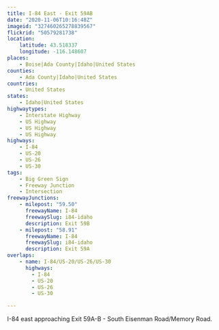```yaml
---
title: I-84 East - Exit 59AB
date: "2020-11-06T10:16:48Z"
imageid: "327460265278839567"
flickrid: "50579281738"
location:
    latitude: 43.518337
    longitude: -116.148607
places:
    - Boise|Ada County|Idaho|United States
counties:
    - Ada County|Idaho|United States
countries:
    - United States
states:
    - Idaho|United States
highwaytypes:
    - Interstate Highway
    - US Highway
    - US Highway
    - US Highway
highways:
    - I-84
    - US-20
    - US-26
    - US-30
tags:
    - Big Green Sign
    - Freeway Junction
    - Intersection
freewayJunctions:
    - milepost: "59.50"
      freewayName: I-84
      freewaySlug: i84-idaho
      description: Exit 59B
    - milepost: "58.91"
      freewayName: I-84
      freewaySlug: i84-idaho
      description: Exit 59A
overlaps:
    - name: I-84/US-20/US-26/US-30
      highways:
        - I-84
        - US-20
        - US-26
        - US-30

---
```

I-84 east approaching Exit 59A-B - South Eisenman Road/Memory Road.